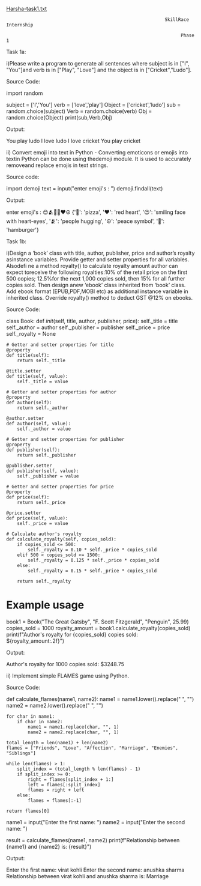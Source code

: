 [Harsha-task1.txt](https://github.com/user-attachments/files/15535583/Harsha-task1.txt)
                                                               
                                                               SkillRace Internship

                                                                     Phase 1

 Task 1a:
      
i)Please write a program to generate all sentences where subject is in ["I", "You"]and verb is in ["Play", "Love"] and the object is in  ["Cricket","Ludo"].

Source Code:

import random

subject = ['I','You']
verb = ['love','play']
Object = ['cricket','ludo']
sub = random.choice(subject)
Verb = random.choice(verb)
Obj = random.choice(Object)
print(sub,Verb,Obj)

Output:

You play ludo
​I love ludo
I love cricket
You play cricket


ii) Convert emoji into text in Python - Converting emoticons or emojis into textin Python can be done using thedemoji module. It is used to accurately removeand replace emojis in text strings.


Source code:

import demoji
text = input("enter emoji's : ")
demoji.findall(text)


Output:

enter emoji's : 😍🫂🍔🍕❤️☮
{'🍕': 'pizza',
 '❤️': 'red heart',
 '😍': 'smiling face with heart-eyes',
 '🫂': 'people hugging',
 '☮': 'peace symbol',
 '🍔': 'hamburger'}




Task 1b:

i)Design a ‘book’ class with title, author, publisher, price and author’s royalty asinstance variables. Provide getter and setter properties for all variables. Alsodefi ne a method royalty() to calculate royalty amount author can expect toreceive the following royalties:10% of the retail price on the   first 500 copies; 12.5%for the next 1,000 copies sold, then 15% for all further copies sold. Then design anew ‘ebook’ class inherited from ‘book’ class. Add ebook format (EPUB,PDF,MOBI etc) as additional instance variable in inherited class. Override royalty() method to deduct GST @12% on ebooks.


Source Code:

class Book:
    def _init_(self, title, author, publisher, price):
        self._title = title
        self._author = author
        self._publisher = publisher
        self._price = price
        self._royalty = None

    # Getter and setter properties for title
    @property
    def title(self):
        return self._title

    @title.setter
    def title(self, value):
        self._title = value

    # Getter and setter properties for author
    @property
    def author(self):
        return self._author

    @author.setter
    def author(self, value):
        self._author = value

    # Getter and setter properties for publisher
    @property
    def publisher(self):
        return self._publisher

    @publisher.setter
    def publisher(self, value):
        self._publisher = value

    # Getter and setter properties for price
    @property
    def price(self):
        return self._price

    @price.setter
    def price(self, value):
        self._price = value

    # Calculate author's royalty
    def calculate_royalty(self, copies_sold):
        if copies_sold <= 500:
            self._royalty = 0.10 * self._price * copies_sold
        elif 500 < copies_sold <= 1500:
            self._royalty = 0.125 * self._price * copies_sold
        else:
            self._royalty = 0.15 * self._price * copies_sold

        return self._royalty

# Example usage
book1 = Book("The Great Gatsby", "F. Scott Fitzgerald", "Penguin", 25.99)
copies_sold = 1000
royalty_amount = book1.calculate_royalty(copies_sold)
print(f"Author's royalty for {copies_sold} copies sold: ${royalty_amount:.2f}")


Output:

Author's royalty for 1000 copies sold: $3248.75


ii) Implement simple FLAMES game using Python.


Source Code:

def calculate_flames(name1, name2):
    name1 = name1.lower().replace(" ", "")
    name2 = name2.lower().replace(" ", "")

    for char in name1:
        if char in name2:
            name1 = name1.replace(char, "", 1)
            name2 = name2.replace(char, "", 1)

    total_length = len(name1) + len(name2)
    flames = ["Friends", "Love", "Affection", "Marriage", "Enemies", "Siblings"]

    while len(flames) > 1:
        split_index = (total_length % len(flames) - 1)
        if split_index >= 0:
            right = flames[split_index + 1:]
            left = flames[:split_index]
            flames = right + left
        else:
            flames = flames[:-1]

    return flames[0]

name1 = input("Enter the first name: ")
name2 = input("Enter the second name: ")

result = calculate_flames(name1, name2)
print(f"Relationship between {name1} and {name2} is: {result}")

Output:

Enter the first name: virat kohli
Enter the second name: anushka sharma
Relationship between virat kohli and anushka sharma is: Marriage
